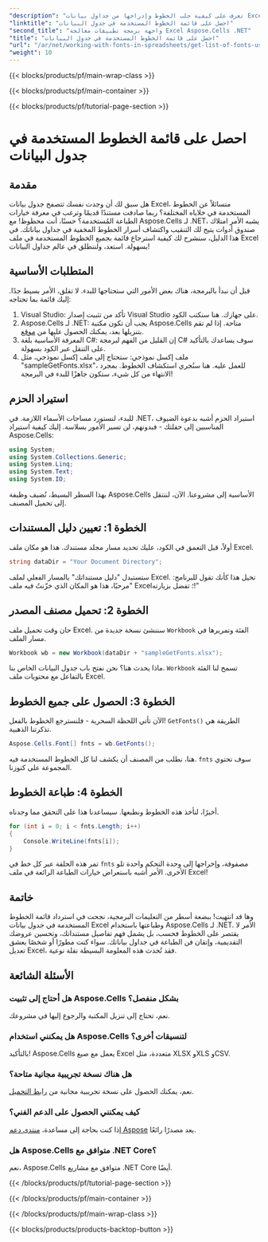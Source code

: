 ```yaml
---
"description": "تعرف على كيفية جلب الخطوط وإدراجها من جداول بيانات Excel باستخدام Aspose.Cells لـ .NET من خلال هذا البرنامج التعليمي السهل المتابعة."
"linktitle": "احصل على قائمة الخطوط المستخدمة في جدول البيانات"
"second_title": "واجهة برمجة تطبيقات معالجة Excel Aspose.Cells .NET"
"title": "احصل على قائمة الخطوط المستخدمة في جدول البيانات"
"url": "/ar/net/working-with-fonts-in-spreadsheets/get-list-of-fonts-used-in-spreadsheet/"
"weight": 10
---
```


{{< blocks/products/pf/main-wrap-class >}}

{{< blocks/products/pf/main-container >}}

{{< blocks/products/pf/tutorial-page-section >}}

# احصل على قائمة الخطوط المستخدمة في جدول البيانات

## مقدمة
هل سبق لك أن وجدت نفسك تتصفح جدول بيانات Excel، متسائلاً عن الخطوط المستخدمة في خلاياه المختلفة؟ ربما صادفت مستندًا قديمًا وترغب في معرفة خيارات الطباعة المُستخدمة؟ حسنًا، أنت محظوظ! مع Aspose.Cells لـ .NET، يشبه الأمر امتلاك صندوق أدوات يتيح لك التنقيب واكتشاف أسرار الخطوط المخفية في جداول بياناتك. في هذا الدليل، سنشرح لك كيفية استرجاع قائمة بجميع الخطوط المستخدمة في ملف Excel بسهولة. استعد، ولننطلق في عالم جداول البيانات!
## المتطلبات الأساسية
قبل أن نبدأ بالبرمجة، هناك بعض الأمور التي ستحتاجها للبدء. لا تقلق، الأمر بسيط جدًا. إليك قائمة بما تحتاجه:
1. Visual Studio: تأكد من تثبيت إصدار Visual Studio على جهازك. هنا سنكتب الكود.
2. Aspose.Cells لـ .NET: يجب أن تكون مكتبة Aspose.Cells متاحة. إذا لم تقم بتنزيلها بعد، يمكنك الحصول عليها من [موقع](https://releases.aspose.com/cells/net/).
3. المعرفة الأساسية بلغة C#: إن القليل من الفهم لبرمجة C# سوف يساعدك بالتأكيد على التنقل عبر الكود بسهولة.
4. ملف إكسل نموذجي: ستحتاج إلى ملف إكسل نموذجي، مثل "sampleGetFonts.xlsx"، للعمل عليه. هنا سنُجري استكشاف الخطوط.
بمجرد الانتهاء من كل شيء، ستكون جاهزًا للبدء في البرمجة!
## استيراد الحزم
للبدء، لنستورد مساحات الأسماء اللازمة. في .NET، استيراد الحزم أشبه بدعوة الضيوف المناسبين إلى حفلتك - فبدونهم، لن تسير الأمور بسلاسة.
إليك كيفية استيراد Aspose.Cells:
```csharp
using System;
using System.Collections.Generic;
using System.Linq;
using System.Text;
using System.IO;
```
بهذا السطر البسيط، نُضيف وظيفة Aspose.Cells الأساسية إلى مشروعنا. الآن، لننتقل إلى تحميل المصنف.
## الخطوة 1: تعيين دليل المستندات
أولاً، قبل التعمق في الكود، عليك تحديد مسار مجلد مستندك. هذا هو مكان ملف Excel. 
```csharp
string dataDir = "Your Document Directory";
```
ستستبدل "دليل مستنداتك" بالمسار الفعلي لملف Excel. تخيل هذا كأنك تقول للبرنامج: "مرحبًا، هذا هو المكان الذي خزّنتُ فيه ملف Excel؛ تفضل بزيارته!"
## الخطوة 2: تحميل مصنف المصدر
حان وقت تحميل ملف Excel. سننشئ نسخة جديدة من `Workbook` الفئة وتمريرها في مسار الملف. 
```csharp
Workbook wb = new Workbook(dataDir + "sampleGetFonts.xlsx");
```
ماذا يحدث هنا؟ نحن نفتح باب جدول البيانات الخاص بنا. `Workbook` تسمح لنا الفئة بالتفاعل مع محتويات ملف Excel. 
## الخطوة 3: الحصول على جميع الخطوط
الآن تأتي اللحظة السحرية - فلنسترجع الخطوط بالفعل! `GetFonts()` الطريقة هي تذكرتنا الذهبية.
```csharp
Aspose.Cells.Font[] fnts = wb.GetFonts();
```
هنا، نطلب من المصنف أن يكشف لنا كل الخطوط المستخدمة فيه. `fnts` سوف تحتوي المجموعة على كنوزنا.
## الخطوة 4: طباعة الخطوط
أخيرًا، لنأخذ هذه الخطوط ونطبعها. سيساعدنا هذا على التحقق مما وجدناه.
```csharp
for (int i = 0; i < fnts.Length; i++)
{
	Console.WriteLine(fnts[i]);
}
```
تمر هذه الحلقة عبر كل خط في `fnts` مصفوفة، وإخراجها إلى وحدة التحكم واحدة تلو الأخرى. الأمر أشبه باستعراض خيارات الطباعة الرائعة في ملف Excel!
## خاتمة
وها قد انتهيت! ببضعة أسطر من التعليمات البرمجية، نجحت في استرداد قائمة الخطوط المستخدمة في جدول بيانات Excel وطباعتها باستخدام Aspose.Cells لـ .NET. الأمر لا يقتصر على الخطوط فحسب، بل يشمل فهم تفاصيل مستنداتك، وتحسين عروضك التقديمية، وإتقان فن الطباعة في جداول بياناتك. سواء كنت مطورًا أو شخصًا يعشق تعديل Excel، فقد تُحدث هذه المعلومة البسيطة نقلة نوعية. 
## الأسئلة الشائعة
### هل أحتاج إلى تثبيت Aspose.Cells بشكل منفصل؟
نعم، تحتاج إلى تنزيل المكتبة والرجوع إليها في مشروعك. 
### هل يمكنني استخدام Aspose.Cells لتنسيقات أخرى؟
بالتأكيد! Aspose.Cells يعمل مع صيغ Excel متعددة، مثل XLSX وXLS وCSV.
### هل هناك نسخة تجريبية مجانية متاحة؟
نعم، يمكنك الحصول على نسخة تجريبية مجانية من [رابط التحميل](https://releases.aspose.com/).
### كيف يمكنني الحصول على الدعم الفني؟
إذا كنت بحاجة إلى مساعدة، [منتدى دعم Aspose](https://forum.aspose.com/c/cells/9) يعد مصدرًا رائعًا.
### هل Aspose.Cells متوافق مع .NET Core؟
نعم، Aspose.Cells متوافق مع مشاريع .NET Core أيضًا.


{{< /blocks/products/pf/tutorial-page-section >}}

{{< /blocks/products/pf/main-container >}}

{{< /blocks/products/pf/main-wrap-class >}}

{{< blocks/products/products-backtop-button >}}